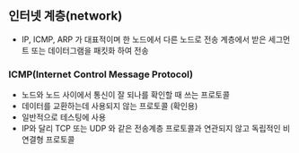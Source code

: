## 인터넷 계층(network)
- IP, ICMP, ARP 가 대표적이며 한 노드에서 다른 노드로 전송 계층에서 받은 세그먼트 또는 데이터그램을 패킷화 하여 전송

### ICMP(Internet Control Message Protocol)
- 노드와 노드 사이에서 통신이 잘 되나를 확인할 때 쓰는 프로토콜
- 데이터를 교환하는데 사용되지 않는 프로토콜 (확인용)
- 일반적으로 테스팅에 사용
- IP와 달리 TCP 또는 UDP 와 같은 전송계층 프로토콜과 연관되지 않고 독립적인 비연결형 프로토콜